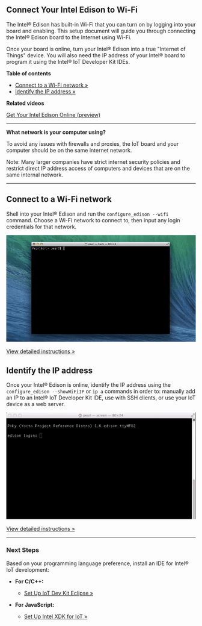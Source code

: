## Connect Your Intel Edison to Wi-Fi

The Intel® Edison has built-in Wi-Fi that you can turn on by logging into your board and enabling. This setup document will guide you through connecting the Intel® Edison board to the Internet using Wi-Fi.

Once your board is online, turn your Intel® Edison into a true "Internet of Things" device. You will also need the IP address of your Intel® board to program it using the Intel® IoT Developer Kit IDEs.


**Table of contents**

* [Connect to a Wi-Fi network »](#connect-to-a-wi-fi-network)
* [Identify the IP address »](#identify-the-ip-address)


**Related videos**

[Get Your Intel Edison Online (preview)](https://drive.google.com/open?id=0B2ywC78pxngCS2c3TndOT2EtT0k&authuser=0)


---

**What network is your computer using?**

To avoid any issues with firewalls and proxies, the IoT board and your computer should be on the same internet network. 

Note: Many larger companies have strict internet security policies and restrict direct IP address access of computers and devices that are on the same internal network. 

---


## Connect to a Wi-Fi network

Shell into your Intel® Edison and run the `configure_edison --wifi` command. Choose a Wi-Fi network to connect to, then input any login credentials for that network.

![Animated gif: copying images files to flash storage](images/configure_edison_wifi-animated.gif)

[View detailed instructions »](details-configure_edison_wifi.md)


## Identify the IP address

Once your Intel® Edison is online, identify the IP address using the `configure_edison --showWiFiIP` or `ip a` commands in order to: manually add an IP to an Intel® IoT Developer Kit IDE, use with SSH clients, or use your IoT device as a web server.

![Animated gif: copying images files to flash storage](images/identify_ip-animated.gif)

[View detailed instructions »](details-identify_ip.md)
  
---

### Next Steps

Based on your programming language preference, install an IDE for Intel® IoT development:

* **For C/C++:**
  * [Set Up IoT Dev Kit Eclipse »](/ide_setup-eclipse/)

* **For JavaScript:**
  * [Set Up Intel XDK for IoT »](/ide_setup-xdk/)
